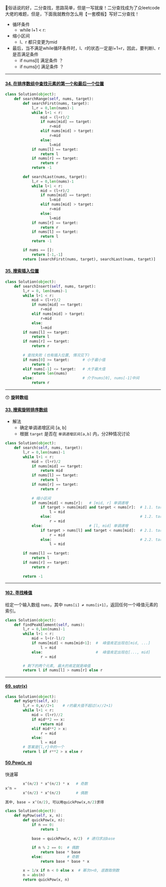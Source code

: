 :slightly_smiling_face:俗话说的好，二分查找，思路简单，但是一写就废！二分查找成为了众leetcode大佬的难题，但是，下面我就教你怎么用【一套模板】写好二分查找！

- 循环条件
  - while l+1 < r:
- 缩小区间
  - l、r 都只变更为mid
- 最后，当不满足while循环条件时，l、r的状态一定是l+1=r，因此，要判断l、r是否满足条件
  - if nums[l] 满足条件 ？
  - if nums[r] 满足条件 ？

---



#### [34. 在排序数组中查找元素的第一个和最后一个位置](https://leetcode-cn.com/problems/find-first-and-last-position-of-element-in-sorted-array/)

```python
class Solution(object):
    def searchRange(self, nums, target):
        def searchFirst(nums, target):
            l,r = 0,len(nums)-1
            while l+1 < r:
                mid = (l+r)/2
                if nums[mid] == target:
                    r=mid
                elif nums[mid] > target:
                    r=mid
                else:
                    l=mid
            if nums[l] == target:
                return l
            if nums[r] == target:
                return r
            return -1
        
        def searchLast(nums, target):
            l,r = 0,len(nums)-1
            while l+1 < r:
                mid = (l+r)/2
                if nums[mid] == target:
                    l=mid
                elif nums[mid] > target:
                    r=mid
                else:
                    l=mid
            if nums[r] == target:
                return r
            if nums[l] == target:
                return l
            return -1

        if nums == []:
            return [-1,-1]
        return [searchFirst(nums, target), searchLast(nums, target)]
```

#### [35. 搜索插入位置](https://leetcode-cn.com/problems/search-insert-position/)

```python
class Solution(object):
    def searchInsert(self, nums, target):
        l,r = 0, len(nums)-1
        while l+1 < r:
            mid = (l+r)/2
            if nums[mid] == target:
                r=mid
            elif nums[mid] > target:
                r=mid
            else:
                l=mid
        if nums[l] == target:
            return l
        if nums[r] == target:
            return r
        
        # 查找失败 (也有插入位置, 情况见下)
        if nums[0] >= target:      # 小于最小值
            return 0
        elif nums[-1] <= target:   # 大于最大值
            return len(nums)
        else:                      # 介于nums[0], nums[-1]中间
            return r
```





---

:kissing_smiling_eyes: **旋转数组**

#### [33. 搜索旋转排序数组](https://leetcode-cn.com/problems/search-in-rotated-sorted-array/)

- 解法
  - 确定单调递增区间 \[a, b\]
  - 根据 `target` 是否在 `单调递增区间[a,b]` 内，分2种情况讨论

```python
class Solution(object):
    def search(self, nums, target):
        l,r = 0,len(nums)-1
        while l+1 < r:
            mid = (l+r)/2
            if nums[mid] == target:
                return mid
            if nums[l] == target:
                return l
            if nums[r] == target:
                return r
            
            # 缩小区间
            if nums[mid] < nums[r]:   # [mid, r] 单调递增
                if target > nums[mid] and target < nums[r]:  # 1.1. target in [mid, r]
                    l = mid
                else:                                        # 1.2. target not in [mid, r]
                    r = mid
            else:                     # [l, mid] 单调递增
                if target > nums[l] and target < nums[mid]:  # 2.1. target in [l, mid]
                    r = mid
                else:                                        # 2.2. target not in [l, mid]
                    l = mid
        
        if nums[l] == target:
            return l
        if nums[r] == target:
            return r 
        
        return -1

```



---

#### [162. 寻找峰值](https://leetcode-cn.com/problems/find-peak-element/)

给定一个输入数组 `nums`，其中 `nums[i] ≠ nums[i+1]`，返回任何一个峰值元素的索引。

```python
class Solution(object):
    def findPeakElement(self, nums):
        l,r = 0,len(nums)-1
        while l+1 < r:
            mid = l+(r-l)/2
            if nums[mid] < nums[mid+1]:  #  峰值肯定出现在[mid, ...]
                l = mid
            else:                        #  峰值肯定出现在[..., mid]
                r = mid

        # 剩下的两个元素, 最大的肯定就是峰值
        return l if nums[l] > nums[r] else r
```



---

#### [69. sqtr(x)](https://leetcode-cn.com/problems/sqrtx/)

```python
class Solution(object):
    def mySqrt(self, x):
        l,r = 0,x//2+1    # r的最大值不超过(x//2+1)
        while l+1 < r:
            mid = (l+r)//2
            if mid**2 == x:
                return mid
            elif mid**2 > x:
                r = mid
            else:
                l = mid
        # 答案是{l,r}中的一个
        return l if r**2 > x else r
```



#### [50.Pow(x, n)](https://leetcode-cn.com/problems/powx-n)

快速幂

```python
		x^(n/2) * x^(n/2) * x   # 奇数
x^n = 
		x^(n/2) * x^(n/2)       # 偶数
    
其中, base = x^(n/2), 可以用quickPow(x,n/2)求得
```



```python
class Solution(object):
    def myPow(self, x, n):
        def quickPow(x, n):
            if n == 0:
                return 1
            
            base = quickPow(x, n/2)  # 递归求出base
            
            if n % 2 == 0:  # 偶数
                return base * base
            else:           # 奇数
                return base * base * x

        x = 1/x if n < 0 else x  # 幂次n<0, 底数取倒数
        n = abs(n)
        return quickPow(x, n)
```


